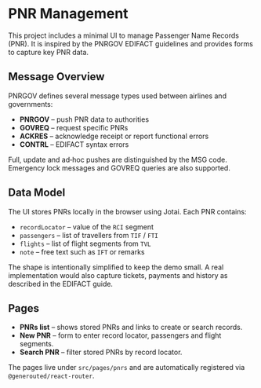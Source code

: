 # PNR Management

This project includes a minimal UI to manage Passenger Name Records (PNR). It is inspired by the PNRGOV EDIFACT guidelines and provides forms to capture key PNR data.

## Message Overview

PNRGOV defines several message types used between airlines and governments:

- **PNRGOV** – push PNR data to authorities
- **GOVREQ** – request specific PNRs
- **ACKRES** – acknowledge receipt or report functional errors
- **CONTRL** – EDIFACT syntax errors

Full, update and ad‑hoc pushes are distinguished by the MSG code. Emergency lock messages and GOVREQ queries are also supported.

## Data Model

The UI stores PNRs locally in the browser using Jotai. Each PNR contains:

- `recordLocator` – value of the `RCI` segment
- `passengers` – list of travellers from `TIF` / `FTI`
- `flights` – list of flight segments from `TVL`
- `note` – free text such as `IFT` or remarks

The shape is intentionally simplified to keep the demo small. A real implementation would also capture tickets, payments and history as described in the EDIFACT guide.

## Pages

- **PNRs list** – shows stored PNRs and links to create or search records.
- **New PNR** – form to enter record locator, passengers and flight segments.
- **Search PNR** – filter stored PNRs by record locator.

The pages live under `src/pages/pnrs` and are automatically registered via `@generouted/react-router`.

